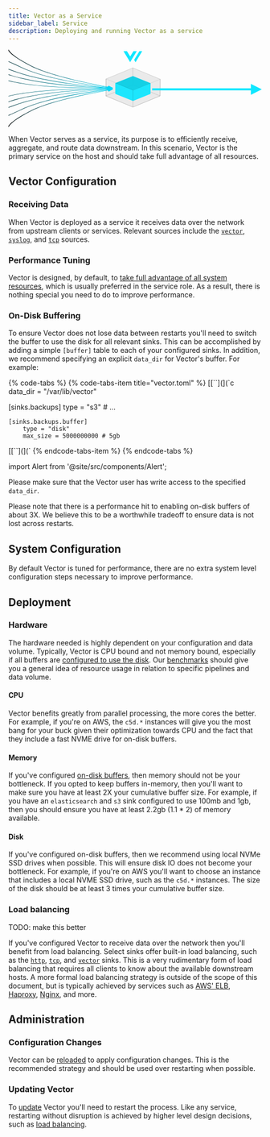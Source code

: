 ```yaml
---
title: Vector as a Service
sidebar_label: Service
description: Deploying and running Vector as a service
---
```


<svg width="900px" height="278px" viewBox="0 0 900 278" version="1.1" xmlns="http://www.w3.org/2000/svg">
    <title>Centralized Service</title>
    <desc>Created with Sketch.</desc>
    <defs>
        <linearGradient x1="100%" y1="50%" x2="0%" y2="50%" id="linearGradient-1">
            <stop stop-color="#00DEFF" offset="0%"></stop>
            <stop stop-color="#000000" offset="100%"></stop>
        </linearGradient>
        <linearGradient x1="100%" y1="50%" x2="0%" y2="50%" id="linearGradient-2">
            <stop stop-color="#00DEFF" offset="0%"></stop>
            <stop stop-color="#000000" offset="100%"></stop>
        </linearGradient>
        <linearGradient x1="100%" y1="50%" x2="0%" y2="50%" id="linearGradient-3">
            <stop stop-color="#00DEFF" offset="0%"></stop>
            <stop stop-color="#000000" offset="100%"></stop>
        </linearGradient>
        <linearGradient x1="100%" y1="50%" x2="0%" y2="50%" id="linearGradient-4">
            <stop stop-color="#00DEFF" offset="0%"></stop>
            <stop stop-color="#000000" offset="100%"></stop>
        </linearGradient>
        <linearGradient x1="100%" y1="50%" x2="0%" y2="50%" id="linearGradient-5">
            <stop stop-color="#00DEFF" offset="0%"></stop>
            <stop stop-color="#000000" offset="100%"></stop>
        </linearGradient>
        <linearGradient x1="100%" y1="50%" x2="0%" y2="50%" id="linearGradient-6">
            <stop stop-color="#00DEFF" offset="0%"></stop>
            <stop stop-color="#000000" offset="100%"></stop>
        </linearGradient>
        <linearGradient x1="100%" y1="50%" x2="0%" y2="50%" id="linearGradient-7">
            <stop stop-color="#00DEFF" offset="0%"></stop>
            <stop stop-color="#000000" offset="100%"></stop>
        </linearGradient>
        <linearGradient x1="100%" y1="50%" x2="0%" y2="50%" id="linearGradient-8">
            <stop stop-color="#00DEFF" offset="0%"></stop>
            <stop stop-color="#000000" offset="100%"></stop>
        </linearGradient>
    </defs>
    <g id="Role:-Centralized-Service" stroke="none" stroke-width="1" fill="none" fill-rule="evenodd">
        <g id="Diagram" transform="translate(0.000000, -63.000000)">
            <g id="Centralized-Service" transform="translate(-168.000000, 23.000000)">
                <g id="Vector" transform="translate(514.000000, 106.000000)">
                    <polygon id="Stroke-1" stroke-opacity="0.152671547" stroke="#000000" stroke-linecap="round" stroke-linejoin="round" points="0.596470588 99.8750881 96.8670588 139.436604 193.135686 99.8750881 96.8670588 60.3093852"></polygon>
                    <polygon id="Stroke-7" stroke-opacity="0.152671547" stroke="#000000" stroke-linecap="round" stroke-linejoin="round" points="96.6672549 0.524918578 193.606471 40.5233234 193.135882 99.8746693 96.8672549 60.3089664"></polygon>
                    <polygon id="Stroke-9" stroke-opacity="0.152671547" stroke="#000000" stroke-linecap="round" stroke-linejoin="round" points="0.941176471 40.0098039 0.941176471 99.8720173 96.8670588 60.2532735 96.6670588 0.525058159"></polygon>
                    <polygon id="Fill-11" fill-opacity="0.0739182692" fill="#000000" points="0.596470588 99.8750881 0.396470588 40.0910402 96.8670588 0.503981389 193.74549 40.4890701 193.427529 99.7355068 96.8670588 139.436604"></polygon>
                    <polygon id="Stroke-13" stroke-opacity="0.152671547" stroke="#000000" stroke-linecap="round" stroke-linejoin="round" points="0.596470588 99.8750881 0.396470588 40.0910402 96.8670588 0.503953473 193.74549 40.4890701 193.427451 99.7355068 96.8670588 139.436604"></polygon>
                    <g transform="translate(34.000000, 29.529412)" fill-opacity="0.6">
                        <polygon id="Fill-21" fill="#10E7FF" points="0.275967078 63.0221001 62.6685802 88.1123655 125.059753 63.0221001 62.6685802 37.9291279"></polygon>
                        <polygon id="Fill-22" fill="#10E7FF" points="-1.13686838e-13 25.0549614 -1.13686838e-13 63.0201525 63.3744856 88.1157325 63.3744856 50.4745164"></polygon>
                        <polygon id="Fill-23" fill="#10E7FF" points="63.3744856 50.4748465 125.365679 25.3810986 125.060617 63.0221826 63.3744856 88.1159966"></polygon>
                        <polygon id="Fill-24" fill="#10E7FF" points="62.5389506 0.013368984 125.364959 25.3806034 125.059897 63.021836 62.6685802 37.9289628"></polygon>
                        <polygon id="Fill-25" fill="#10E7FF" points="-1.70530257e-13 25.0549614 -1.70530257e-13 63.0201525 62.6685802 37.8936423 62.5389506 0.013368984"></polygon>
                        <polygon id="Fill-26" fill="#10E7FF" points="0.275967078 63.0221001 0.146337449 25.1064567 62.6685802 -4.26325641e-13 125.454979 25.358982 125.248868 62.9335677 62.6685802 88.1123655"></polygon>
                        <polygon id="Fill-21-Copy" fill="#00C1D8" points="0.275967078 25.206974 62.6685802 50.2972394 125.059753 25.206974 62.6685802 0.11400183"></polygon>
                    </g>
                    <polygon id="Stroke-3" stroke-opacity="0.152671547" stroke="#000000" stroke-linecap="round" stroke-linejoin="round" points="0.941176471 40.0098039 0.941176471 99.8720173 97.0196078 139.441908 97.0196078 80.0905616"></polygon>
                    <polygon id="Stroke-5" stroke-opacity="0.152671547" stroke="#000000" stroke-linecap="round" stroke-linejoin="round" points="97.0196078 80.0909804 193.607647 40.5238817 193.137059 99.8752277 97.0196078 139.442326"></polygon>
                </g>
                <g id="Logo" transform="translate(577.000000, 47.000000)" fill="#10E7FF">
                    <polygon id="Rectangle" points="56.7252722 0 66.7327728 5.56344142e-13 42.8996397 39.305191 37.954892 31.1715113"></polygon>
                    <polygon id="Triangle-Copy" transform="translate(23.707696, 19.549161) scale(1, -1) translate(-23.707696, -19.549161) " points="23.7076956 9.09494702e-13 47.4153912 39.0983216 35.5899698 39.0983216 23.9502082 19.9835866 12.3048123 39.0983216 0 39.0983216"></polygon>
                </g>
                <g id="Lines" transform="translate(0.000000, 36.000000)" fill-rule="nonzero">
                    <path d="M520.689146,138.904518 C386.619611,113.547978 295.122981,88.3620522 246.163662,63.3102905 C194.924832,37.0921364 167.581376,16.619518 164.163642,1.79572613 L164,1.08596059 L166.850323,0.922965421 L167.013965,1.63273096 C170.337704,16.0488363 197.396149,36.308061 248.219647,62.3136957 C296.820302,87.1819348 387.990329,112.278241 521.694139,137.566169 L524.706471,133.554645 L540,141.742337 L517.671615,142.922965 L520.689146,138.904518 L520.689146,138.904518 Z" id="Line" fill="url(#linearGradient-1)"></path>
                    <path d="M520.147867,139.76933 C377.019531,121.482811 275.267174,98.2534081 214.878502,70.0501944 C152.081785,40.7223552 106.51416,22.2040952 78.2594752,14.5160185 L77,14.1733164 L78.380812,12.9229654 L79.6402871,13.2656676 C108.172435,21.0292418 153.880035,39.6043863 216.846934,69.0117053 C276.816992,97.0194143 378.154121,120.154543 520.846032,138.386166 L522.938335,134.241021 L540,141.507819 L518.051279,143.922965 L520.147867,139.76933 L520.147867,139.76933 Z" id="Line" fill="url(#linearGradient-2)"></path>
                    <path d="M519.933056,141.707268 C372.704043,129.026229 262.837966,109.768317 190.3225,83.91188 C114.824344,56.9919213 69.7682331,41.1836994 55.2050526,36.5043653 L54,36.1171667 L55.5628679,34.9229654 L56.7679205,35.3101641 C71.3888108,40.008041 116.449311,55.8178032 192.000305,82.7566018 C264.10501,108.466576 373.578187,127.656086 520.407513,140.303481 L521.829356,136.096647 L540,142.655422 L518.508217,145.922965 L519.933056,141.707268 L519.933056,141.707268 Z" id="Line" fill="url(#linearGradient-3)"></path>
                    <path d="M519.86475,142.649849 C368.517308,136.277141 254.64057,121.506653 178.217158,98.315554 C98.3048273,74.0657243 57.2256333,53.2560194 55.0868866,35.721735 L55,35.0094049 L57.8640571,34.9229654 L57.9509436,35.6352955 C60.0125421,52.5370884 100.563615,73.0792604 179.711474,97.0971069 C255.690321,120.1533 369.155374,134.870846 520.089258,141.226918 L520.762072,136.962634 L540,142.724521 L519.190543,146.922965 L519.86475,142.649849 Z" id="Line" fill="url(#linearGradient-4)"></path>
                    <path d="M519.932391,142.647115 C332.463995,144.005826 202.179696,131.636107 129.025387,105.480367 C54.4226233,78.8067444 12.9659958,85.1433159 3.02731644,124.595592 L2.84929278,125.302269 L0,125.125657 L0.178023657,124.418979 C10.4110126,83.7984213 54.4625383,77.0652242 130.704413,104.324898 C203.236783,130.258268 332.978348,142.576841 519.875007,141.223033 L519.703008,136.954531 L540,141.739501 L520.104686,146.922965 L519.932391,142.647115 L519.932391,142.647115 Z" id="Line" fill="url(#linearGradient-5)"></path>
                    <path d="M520.593079,280.880292 C386.580357,256.843593 295.115373,232.324892 246.163677,207.28657 C194.924841,181.078398 167.581382,160.613574 164.163646,145.795419 L164,145.085906 L166.850322,144.922965 L167.013968,145.632478 C170.337705,160.043084 197.396146,180.29459 248.219637,206.290318 C296.798885,231.138136 387.920885,255.565208 521.55119,279.53392 L524.422894,275.498497 L540,283.549632 L517.716215,284.922965 L520.593079,280.880292 L520.593079,280.880292 Z" id="Line-Copy-5" fill="url(#linearGradient-6)" transform="translate(352.000000, 214.922965) scale(1, -1) translate(-352.000000, -214.922965) "></path>
                    <path d="M520.147867,269.76933 C377.019531,251.482811 275.267174,228.253408 214.878502,200.050194 C152.081785,170.722355 106.51416,152.204095 78.2594752,144.516019 L77,144.173316 L78.380812,142.922965 L79.6402871,143.265668 C108.172435,151.029242 153.880035,169.604386 216.846934,199.011705 C276.816992,227.019414 378.154121,250.154543 520.846032,268.386166 L522.938335,264.241021 L540,271.507819 L518.051279,273.922965 L520.147867,269.76933 L520.147867,269.76933 Z" id="Line-Copy-4" fill="url(#linearGradient-2)" transform="translate(308.500000, 208.422965) scale(1, -1) translate(-308.500000, -208.422965) "></path>
                    <path d="M519.911943,246.687624 C372.696361,234.846471 262.837027,215.973535 190.322488,190.046401 C114.824332,163.052494 69.7682221,147.200847 55.2050418,142.508659 L54,142.1204 L55.562901,140.922965 L56.7679428,141.311224 C71.3888331,146.022006 116.449333,161.875197 192.000326,188.887996 C264.093555,214.664493 373.548257,233.468411 520.352981,245.277341 L521.674626,241.05119 L540,247.520934 L518.587424,250.922965 L519.911943,246.687624 L519.911943,246.687624 Z" id="Line-Copy-3" fill="url(#linearGradient-7)" transform="translate(297.000000, 195.922965) scale(1, -1) translate(-297.000000, -195.922965) "></path>
                    <path d="M519.865233,245.646078 C368.522035,240.589054 254.64482,226.480102 178.21713,203.295146 C98.3048151,179.053101 57.2256265,158.250074 55.0868826,140.721439 L55,140.009369 L57.8640576,139.922965 L57.9509402,140.635035 C60.0125416,157.531429 100.563621,178.067014 179.711496,202.07716 C255.677776,225.122144 369.125912,239.178424 520.039445,244.221924 L520.561516,239.954089 L540,245.544898 L519.342055,249.922965 L519.865233,245.646078 L519.865233,245.646078 Z" id="Line-Copy-2" fill="url(#linearGradient-8)" transform="translate(297.500000, 194.922965) scale(1, -1) translate(-297.500000, -194.922965) "></path>
                    <path d="M519.932391,194.647115 C332.463995,196.005826 202.179696,183.636107 129.025387,157.480367 C54.4226233,130.806744 12.9659958,137.143316 3.02731644,176.595592 L2.84929278,177.302269 L0,177.125657 L0.178023657,176.418979 C10.4110126,135.798421 54.4625383,129.065224 130.704413,156.324898 C203.236783,182.258268 332.978348,194.576841 519.875007,193.223033 L519.703008,188.954531 L540,193.739501 L520.104686,198.922965 L519.932391,194.647115 L519.932391,194.647115 Z" id="Line-Copy" fill="url(#linearGradient-5)" transform="translate(270.000000, 169.422965) scale(1, -1) translate(-270.000000, -169.422965) "></path>
                    <polygon id="Line-5" fill="#10E7FF" points="1030 127 1069 146.5 1030 166 1030 150 679 150 679 143 1030 143"></polygon>
                </g>
                <g id="Text" transform="translate(345.000000, 0.000000)"></g>
            </g>
        </g>
    </g>
</svg>

When Vector serves as a service, its purpose is to efficiently receive,
aggregate, and route data downstream. In this scenario, Vector is the primary
service on the host and should take full advantage of all resources.

## Vector Configuration

### Receiving Data

When Vector is deployed as a service it receives data over the network from
upstream clients or services. Relevant sources include the
[`vector`][docs.sources.vector], [`syslog`][docs.sources.syslog], and
[`tcp`][docs.sources.tcp] sources.

### Performance Tuning

Vector is designed, by default, to [take full advantage of all system resources][docs.performance],
which is usually preferred in the service role. As a result, there is nothing
special you need to do to improve performance.

### On-Disk Buffering

To ensure Vector does not lose data between restarts you'll need to switch
the buffer to use the disk for all relevant sinks. This can be accomplished
by adding a simple `[buffer]` table to each of your configured sinks. In
addition, we recommend specifying an explicit `data_dir` for Vector's buffer.
For example:

{% code-tabs %}
{% code-tabs-item title="vector.toml" %}
[[``](](`c
data_dir = "/var/lib/vector"

[sinks.backups]
    type = "s3"
    # ...
    
    [sinks.backups.buffer]
        type = "disk"
        max_size = 5000000000 # 5gb
[[``](](`
{% endcode-tabs-item %}
{% endcode-tabs %}


import Alert from '@site/src/components/Alert';

<Alert type="warning">

Please make sure that the Vector user has write access to the specified
`data_dir`.

</Alert>

Please note that there is a performance hit to enabling on-disk buffers of
about 3X. We believe this to be a worthwhile tradeoff to ensure data is not
lost across restarts.

## System Configuration

By default Vector is tuned for performance, there are no extra system level
configuration steps necessary to improve performance.

## Deployment

### Hardware

The hardware needed is highly dependent on your configuration and data volume.
Typically, Vector is CPU bound and not memory bound, especially if all buffers
are [configured to use the disk][docs.roles.service#on-disk-buffering]. Our
[benchmarks][docs.performance] should give you a general idea of resource usage
in relation to specific pipelines and data volume.

#### CPU

Vector benefits greatly from parallel processing, the more cores the better.
For example, if you're on AWS, the `c5d.*` instances will give you the most
bang for your buck given their optimization towards CPU and the fact that
they include a fast NVME drive for on-disk buffers.

#### Memory

If you've configured [on-disk buffers][docs.roles.service#on-disk-buffering],
then memory should not be your bottleneck. If you opted to keep buffers
in-memory, then you'll want to make sure you have at least 2X your cumulative
buffer size. For example, if you have an `elasticsearch` and `s3` sink
configured to use 100mb and 1gb, then you should ensure you have at least
2.2gb \(1.1 \* 2\) of memory available.

#### Disk

If you've configured on-disk buffers, then we recommend using local NVMe SSD
drives when possible. This will ensure disk IO does not become your bottleneck.
For example, if you're on AWS you'll want to choose an instance that includes a
local NVME SSD drive, such as the `c5d.*` instances. The size of the disk should
be at least 3 times your cumulative buffer size.

### Load balancing

TODO: make this better

If you've configured Vector to receive data over the network then you'll
benefit from load balancing. Select sinks offer built-in load balancing,
such as the [`http`][docs.sinks.http], [`tcp`][docs.sinks.tcp], and
[`vector`][docs.sinks.vector] sinks. This is a very rudimentary form of load
balancing that requires all clients to know about the available downstream
hosts. A more formal load balancing strategy is outside of the scope of this
document, but is typically achieved by services such as
[AWS' ELB][urls.aws_elb], [Haproxy][urls.haproxy], [Nginx][urls.nginx], and more.

## Administration

### Configuration Changes

Vector can be [reloaded][docs.process-management#reloading] to apply configuration changes.
This is the recommended strategy and should be used over restarting when
possible.

### Updating Vector

To [update][docs.updating] Vector you'll need to restart the process. Like any
service, restarting without disruption is achieved by higher level design
decisions, such as [load balancing][docs.roles.service#load-balancing].


[docs.performance]: /docs/about/performance
[docs.process-management#reloading]: /docs/administration/process-management#reloading
[docs.roles.service#load-balancing]: /docs/setup/deployment/roles/service#load-balancing
[docs.roles.service#on-disk-buffering]: /docs/setup/deployment/roles/service#on-disk-buffering
[docs.sinks.http]: /docs/components/sinks/http
[docs.sinks.tcp]: /docs/components/sinks/tcp
[docs.sinks.vector]: /docs/components/sinks/vector
[docs.sources.syslog]: /docs/components/sources/syslog
[docs.sources.tcp]: /docs/components/sources/tcp
[docs.sources.vector]: /docs/components/sources/vector
[docs.updating]: /docs/administration/updating
[urls.aws_elb]: https://aws.amazon.com/elasticloadbalancing/
[urls.haproxy]: https://www.haproxy.org/
[urls.nginx]: https://www.nginx.com/
